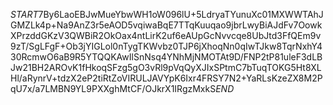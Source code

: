 $START$7By6LaoEBJwMueYbwWH1oW096lU+5LdryaTYunuXc01MXWWTAhJGMZLk4p+Na9AnZ3r5eAOD5vqiwaBqE7TTqKuuqao9jbrLwyBiAJdFv7OowkXPrzddGKzV3QWBiR2OkOax4ntLirK2uf6eAUpGcNvvcqe8UbJtd3FfQEm9v9zT/SgLFgF+Ob3jYIGLol0nTygTKWvbz0TJP6jXhoqNn0qIwTJkw8TqrNxhY430RcmwO6aB9R5YTQQKAwIlSnNsq4YNhMjNMOTAt9D/FNP2tP81uleF3dLBJw21BH2AROvK1fHkoqSFzg5gO3vRl9pVqQyXJIxSPtmC7bTuqTOKG5Ht8XLHl/aRynrV+tdzX2eP2tiRtZoVIRULJAVYpK6Ixr4FRSY7N2+YaRLsKzeZX8M2PqU7x/a7LMBN9YL9PXXghMtCF/OJkrX1IRgzMxkS$END$